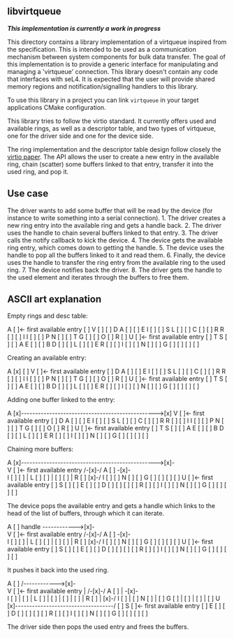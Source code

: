 <!--
    Copyright 2019, Data61, CSIRO (ABN 41 687 119 230)

    SPDX-License-Identifier: CC-BY-SA-4.0
-->

libvirtqueue
-------------

**_This implementation is currently a work in progress_**

This directory contains a library implementation of a virtqueue inspired from
the  specification. This is intended to be used as a communication
mechanism between system components for bulk data transfer.
The goal of this implementation is to provide a generic interface for manipulating
and managing a 'virtqueue' connection. This library doesn't contain any code that
interfaces with seL4. It is expected that the user will provide
shared memory regions and notification/signalling handlers to this library.

To use this library in a project you can link `virtqueue` in your
target applications CMake configuration.

This library tries to follow the virtio standard. It currently offers used and
available rings, as well as a descriptor table, and two types of virtqueue, one
for the driver side and one for the device side.

The ring implementation and the descriptor table design follow closely the
[virtio paper](https://www.ozlabs.org/~rusty/virtio-spec/virtio-paper.pdf). The
API allows the user to create a new entry in the available ring, chain (scatter)
some buffers linked to that entry, transfer it into the used ring, and pop it.

Use case
----------

The driver wants to add some buffer that will be read by the device (for
instance to write something into a serial connection).
    1. The driver creates a new ring entry into the available ring and gets a
       handle back.
    2. The driver uses the handle to chain several buffers linked to that entry.
    3. The driver calls the notify callback to kick the device.
    4. The device gets the available ring entry, which comes down to getting the
       handle.
    5. The device uses the handle to pop all the buffers linked to it and read
       them.
    6. Finally, the device uses the handle to transfer the ring entry from the
       available ring to the used ring.
    7. The device notifies back the driver.
    8. The driver gets the handle to the used element and iterates through the
       buffers to free them.

ASCII art explanation
----------

Empty rings and desc table:

A [ ]<- first available entry                         [ ]
V [ ]                                                 [ ] D
A [ ]                                                 [ ] E
I [ ]                                                 [ ] S
L [ ]                                                 [ ] C
  [ ]                                                 [ ] R
R [ ]                                                 [ ] I
I [ ]                                                 [ ] P
N [ ]                                                 [ ] T
G [ ]                                                 [ ] O
                                                      [ ] R
                                                      [ ]
U [ ]<- first available entry                         [ ] T
S [ ]                                                 [ ] A
E [ ]                                                 [ ] B
D [ ]                                                 [ ] L
  [ ]                                                 [ ] E
R [ ]                                                 [ ]
I [ ]                                                 [ ]
N [ ]                                                 [ ]
G [ ]                                                 [ ]
  [ ]                                                 [ ]

Creating an available entry:

A [x]                                                 [ ]
V [ ]<- first available entry                         [ ] D
A [ ]                                                 [ ] E
I [ ]                                                 [ ] S
L [ ]                                                 [ ] C
  [ ]                                                 [ ] R
R [ ]                                                 [ ] I
I [ ]                                                 [ ] P
N [ ]                                                 [ ] T
G [ ]                                                 [ ] O
                                                      [ ] R
                                                      [ ]
U [ ]<- first available entry                         [ ] T
S [ ]                                                 [ ] A
E [ ]                                                 [ ] B
D [ ]                                                 [ ] L
  [ ]                                                 [ ] E
R [ ]                                                 [ ]
I [ ]                                                 [ ]
N [ ]                                                 [ ]
G [ ]                                                 [ ]
  [ ]                                                 [ ]

Adding one buffer linked to the entry:

A [x]------------------------------------------------>[x]
V [ ]<- first available entry                         [ ] D
A [ ]                                                 [ ] E
I [ ]                                                 [ ] S
L [ ]                                                 [ ] C
  [ ]                                                 [ ] R
R [ ]                                                 [ ] I
I [ ]                                                 [ ] P
N [ ]                                                 [ ] T
G [ ]                                                 [ ] O
                                                      [ ] R
                                                      [ ]
U [ ]<- first available entry                         [ ] T
S [ ]                                                 [ ] A
E [ ]                                                 [ ] B
D [ ]                                                 [ ] L
  [ ]                                                 [ ] E
R [ ]                                                 [ ]
I [ ]                                                 [ ]
N [ ]                                                 [ ]
G [ ]                                                 [ ]
  [ ]                                                 [ ]

Chaining more buffers:

A [x]------------------------------------------------>[x]-\
V [ ]<- first available entry                       /-[x]-/
A [ ]                                               \-[x]-\
I [ ]                                                 [ ] |
L [ ]                                                 [ ] |
  [ ]                                                 [ ] |
R [ ]                                                 [x]-/
I [ ]                                                 [ ]
N [ ]                                                 [ ]
G [ ]                                                 [ ]
                                                      [ ]
                                                      [ ]
U [ ]<- first available entry                         [ ]
S [ ]                                                 [ ]
E [ ]                                                 [ ]
D [ ]                                                 [ ]
  [ ]                                                 [ ]
R [ ]                                                 [ ]
I [ ]                                                 [ ]
N [ ]                                                 [ ]
G [ ]                                                 [ ]
  [ ]                                                 [ ]

The device pops the available entry and gets a handle which links to the head of
the list of buffers, through which it can iterate.

A [ ]                             handle ------------>[x]-\
V [ ]<- first available entry                       /-[x]-/
A [ ]                                               \-[x]-\
I [ ]                                                 [ ] |
L [ ]                                                 [ ] |
  [ ]                                                 [ ] |
R [ ]                                                 [x]-/
I [ ]                                                 [ ]
N [ ]                                                 [ ]
G [ ]                                                 [ ]
                                                      [ ]
                                                      [ ]
U [ ]<- first available entry                         [ ]
S [ ]                                                 [ ]
E [ ]                                                 [ ]
D [ ]                                                 [ ]
  [ ]                                                 [ ]
R [ ]                                                 [ ]
I [ ]                                                 [ ]
N [ ]                                                 [ ]
G [ ]                                                 [ ]
  [ ]                                                 [ ]

It pushes it back into the used ring.

A [ ]                                   /------------>[x]-\
V [ ]<- first available entry           |           /-[x]-/
A [ ]                                   |           \-[x]-\
I [ ]                                   |             [ ] |
L [ ]                                   |             [ ] |
  [ ]                                   |             [ ] |
R [ ]                                   |             [x]-/
I [ ]                                   |             [ ]
N [ ]                                   |             [ ]
G [ ]                                   |             [ ]
                                        |             [ ]
                                        |             [ ]
U [x]-----------------------------------/             [ ]
S [ ]<- first available entry                         [ ]
E [ ]                                                 [ ]
D [ ]                                                 [ ]
  [ ]                                                 [ ]
R [ ]                                                 [ ]
I [ ]                                                 [ ]
N [ ]                                                 [ ]
G [ ]                                                 [ ]
  [ ]                                                 [ ]

The driver side then pops the used entry and frees the buffers.
